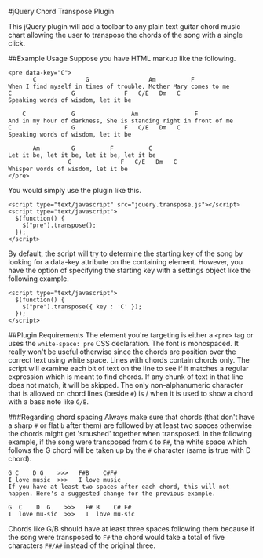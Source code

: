 #jQuery Chord Transpose Plugin

This jQuery plugin will add a toolbar to any plain text guitar chord music chart allowing the user to transpose the chords of the song with a single click.

##Example Usage
Suppose you have HTML markup like the following.

    <pre data-key="C">
           C              G                 Am          F
    When I find myself in times of trouble, Mother Mary comes to me
    C                 G              F   C/E   Dm   C
    Speaking words of wisdom, let it be

        C             G                Am                F
    And in my hour of darkness, She is standing right in front of me
    C                 G              F   C/E   Dm   C
    Speaking words of wisdom, let it be

           Am         G          F          C
    Let it be, let it be, let it be, let it be
                     G              F   C/E   Dm   C
    Whisper words of wisdom, let it be
    </pre>

You would simply use the plugin like this.

    <script type="text/javascript" src="jquery.transpose.js"></script>
    <script type="text/javascript">
      $(function() {
        $("pre").transpose();
      });
    </script>

By default, the script will try to determine the starting key of the song by looking for a data-key attribute on the containing element. However, you have the option of specifying the starting key with a settings object like the following example.

    <script type="text/javascript">
      $(function() {
        $("pre").transpose({ key : 'C' });
      });
    </script>

##Plugin Requirements
The element you're targeting is either a `<pre>` tag or uses the `white-space: pre` CSS declaration.
The font is monospaced. It really won't be useful otherwise since the chords are position over the correct text using white space.
Lines with chords contain chords only. The script will examine each bit of text on the line to see if it matches a regular expression which is meant to find chords. If any chunk of text in that line does not match, it will be skipped. The only non-alphanumeric character that is allowed on chord lines (beside `#`) is / when it is used to show a chord with a bass note like `G/B`.

###Regarding chord spacing
Always make sure that chords (that don't have a sharp `#` or flat `b` after them) are followed by at least two spaces otherwise the chords might get 'smushed' together when transposed. In the following example, if the song were transposed from `G` to `F#`, the white space which follows the G chord will be taken up by the `#` character (same is true with D chord).

    G C    D G    >>>   F#B    C#F#
    I love music  >>>   I love music
    If you have at least two spaces after each chord, this will not happen. Here's a suggested change for the previous example.

    G  C    D  G    >>>   F# B    C# F#
    I  love mu-sic  >>>   I  love mu-sic
    
Chords like G/B should have at least three spaces following them because if the song were transposed to `F#` the chord would take a total of five characters `F#/A#` instead of the original three.